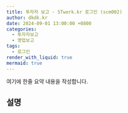 ```yaml
---
title: 투자자 보고 - STwork.kr 로그인 (scm002)
author: dkdk.kr
date: 2024-09-01 13:00:00 +0800
categories:
  - 투자자보고
  - 영업보고
tags:
  - 로그인
render_with_liquid: true
mermaid: true
---
```


여기에 한줄 요약 내용을 작성합니다. 

## 설명

